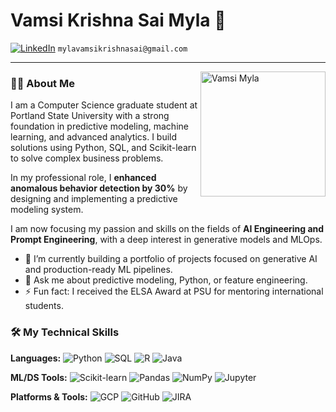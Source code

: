 # Vamsi Krishna Sai Myla 👋

<a href="https://linkedin.com/in/vamsimyla"><img src="https://img.shields.io/badge/LinkedIn-0077B5?style=for-the-badge&logo=linkedin&logoColor=white" alt="LinkedIn"></a>
`mylavamsikrishnasai@gmail.com`

--- 
<img src="PASTE_YOUR_COPIED_IMAGE_URL_HERE" alt="Vamsi Myla" width="200" align="right">

### 👨‍💻 About Me

I am a Computer Science graduate student at Portland State University with a strong foundation in predictive modeling, machine learning, and advanced analytics. I build solutions using Python, SQL, and Scikit-learn to solve complex business problems.

In my professional role, I **enhanced anomalous behavior detection by 30%** by designing and implementing a predictive modeling system.

I am now focusing my passion and skills on the fields of **AI Engineering and Prompt Engineering**, with a deep interest in generative models and MLOps.

- 🔭 I’m currently building a portfolio of projects focused on generative AI and production-ready ML pipelines.
- 🌱 Ask me about predictive modeling, Python, or feature engineering.
- ⚡ Fun fact: I received the ELSA Award at PSU for mentoring international students.

### 🛠️ My Technical Skills

**Languages:**
![Python](https://img.shields.io/badge/Python-3776AB?style=for-the-badge&logo=python&logoColor=white)
![SQL](https://img.shields.io/badge/SQL-4479A1?style=for-the-badge&logo=postgresql&logoColor=white)
![R](https://img.shields.io/badge/R-276DC3?style=for-the-badge&logo=r&logoColor=white)
![Java](https://img.shields.io/badge/Java-ED8B00?style=for-the-badge&logo=openjdk&logoColor=white)

**ML/DS Tools:**
![Scikit-learn](https://img.shields.io/badge/scikit--learn-%23F7931E.svg?style=for-the-badge&logo=scikit-learn&logoColor=white)
![Pandas](https://img.shields.io/badge/pandas-%23150458.svg?style=for-the-badge&logo=pandas&logoColor=white)
![NumPy](https://img.shields.io/badge/numpy-%23013243.svg?style=for-the-badge&logo=numpy&logoColor=white)
![Jupyter](https://img.shields.io/badge/Jupyter-F37626?style=for-the-badge&logo=Jupyter&logoColor=white)

**Platforms & Tools:**
![GCP](https://img.shields.io/badge/Google_Cloud-4285F4?style=for-the-badge&logo=google-cloud&logoColor=white)
![GitHub](https://img.shields.io/badge/GitHub-181717?style=for-the-badge&logo=github&logoColor=white)
![JIRA](https://img.shields.io/badge/Jira-0052CC?style=for-for-the-badge&logo=Jira&logoColor=white)
